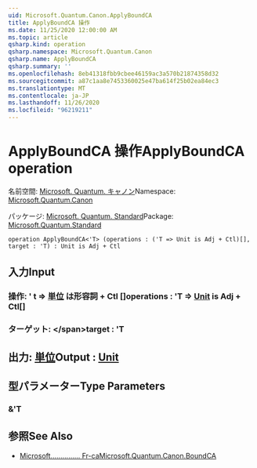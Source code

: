 ```yaml
---
uid: Microsoft.Quantum.Canon.ApplyBoundCA
title: ApplyBoundCA 操作
ms.date: 11/25/2020 12:00:00 AM
ms.topic: article
qsharp.kind: operation
qsharp.namespace: Microsoft.Quantum.Canon
qsharp.name: ApplyBoundCA
qsharp.summary: ''
ms.openlocfilehash: 8eb41318fbb9cbee46159ac3a570b21874358d32
ms.sourcegitcommit: a87c1aa8e7453360025e47ba614f25b02ea84ec3
ms.translationtype: MT
ms.contentlocale: ja-JP
ms.lasthandoff: 11/26/2020
ms.locfileid: "96219211"
---
```

# <a name="applyboundca-operation"></a><span data-ttu-id="0c32d-102">ApplyBoundCA 操作</span><span class="sxs-lookup"><span data-stu-id="0c32d-102">ApplyBoundCA operation</span></span>

<span data-ttu-id="0c32d-103">名前空間: [Microsoft. Quantum. キャノン](xref:Microsoft.Quantum.Canon)</span><span class="sxs-lookup"><span data-stu-id="0c32d-103">Namespace: [Microsoft.Quantum.Canon](xref:Microsoft.Quantum.Canon)</span></span>

<span data-ttu-id="0c32d-104">パッケージ: [Microsoft. Quantum. Standard](https://nuget.org/packages/Microsoft.Quantum.Standard)</span><span class="sxs-lookup"><span data-stu-id="0c32d-104">Package: [Microsoft.Quantum.Standard](https://nuget.org/packages/Microsoft.Quantum.Standard)</span></span>




```qsharp
operation ApplyBoundCA<'T> (operations : ('T => Unit is Adj + Ctl)[], target : 'T) : Unit is Adj + Ctl
```


## <a name="input"></a><span data-ttu-id="0c32d-105">入力</span><span class="sxs-lookup"><span data-stu-id="0c32d-105">Input</span></span>

### <a name="operations--t--unit--is-adj--ctl"></a><span data-ttu-id="0c32d-106">操作: ' t => [単位](xref:microsoft.quantum.lang-ref.unit)  は形容詞 + Ctl []</span><span class="sxs-lookup"><span data-stu-id="0c32d-106">operations : 'T => [Unit](xref:microsoft.quantum.lang-ref.unit)  is Adj + Ctl[]</span></span>




### <a name="target--t"></a><span data-ttu-id="0c32d-107">ターゲット: \</span><span class="sxs-lookup"><span data-stu-id="0c32d-107">target : 'T</span></span>





## <a name="output--unit"></a><span data-ttu-id="0c32d-108">出力: [単位](xref:microsoft.quantum.lang-ref.unit)</span><span class="sxs-lookup"><span data-stu-id="0c32d-108">Output : [Unit](xref:microsoft.quantum.lang-ref.unit)</span></span>



## <a name="type-parameters"></a><span data-ttu-id="0c32d-109">型パラメーター</span><span class="sxs-lookup"><span data-stu-id="0c32d-109">Type Parameters</span></span>

### <a name="t"></a><span data-ttu-id="0c32d-110">&</span><span class="sxs-lookup"><span data-stu-id="0c32d-110">'T</span></span>



## <a name="see-also"></a><span data-ttu-id="0c32d-111">参照</span><span class="sxs-lookup"><span data-stu-id="0c32d-111">See Also</span></span>

- [<span data-ttu-id="0c32d-112">Microsoft............... Fr-ca</span><span class="sxs-lookup"><span data-stu-id="0c32d-112">Microsoft.Quantum.Canon.BoundCA</span></span>](xref:Microsoft.Quantum.Canon.BoundCA)
